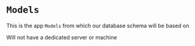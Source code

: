 # `Models`

This is the app `Models` from which our database schema will be based on

Will not have a dedicated server or machine
